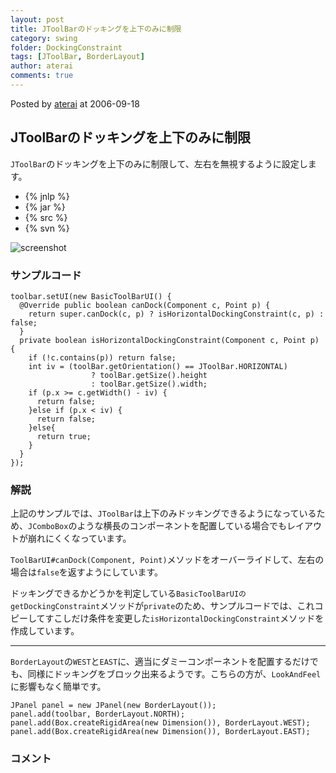 ```yaml
---
layout: post
title: JToolBarのドッキングを上下のみに制限
category: swing
folder: DockingConstraint
tags: [JToolBar, BorderLayout]
author: aterai
comments: true
---
```


Posted by [aterai](http://terai.xrea.jp/aterai.html) at 2006-09-18

## JToolBarのドッキングを上下のみに制限
`JToolBar`のドッキングを上下のみに制限して、左右を無視するように設定します。

- {% jnlp %}
- {% jar %}
- {% src %}
- {% svn %}

<!-- dummy comment line for breaking list -->

![screenshot](https://lh5.googleusercontent.com/_9Z4BYR88imo/TQTLq6lRV0I/AAAAAAAAAX8/dKnoZJh1xrM/s800/DockingConstraint.png)

### サンプルコード
<pre class="prettyprint"><code>toolbar.setUI(new BasicToolBarUI() {
  @Override public boolean canDock(Component c, Point p) {
    return super.canDock(c, p) ? isHorizontalDockingConstraint(c, p) : false;
  }
  private boolean isHorizontalDockingConstraint(Component c, Point p) {
    if (!c.contains(p)) return false;
    int iv = (toolBar.getOrientation() == JToolBar.HORIZONTAL)
                  ? toolBar.getSize().height
                  : toolBar.getSize().width;
    if (p.x &gt;= c.getWidth() - iv) {
      return false;
    }else if (p.x &lt; iv) {
      return false;
    }else{
      return true;
    }
  }
});
</code></pre>

### 解説
上記のサンプルでは、`JToolBar`は上下のみドッキングできるようになっているため、`JComboBox`のような横長のコンポーネントを配置している場合でもレイアウトが崩れにくくなっています。

`ToolBarUI#canDock(Component, Point)`メソッドをオーバーライドして、左右の場合は`false`を返すようにしています。

ドッキングできるかどうかを判定している`BasicToolBarUIのgetDockingConstraint`メソッドが`private`のため、サンプルコードでは、これコピーしてすこしだけ条件を変更した`isHorizontalDockingConstraint`メソッドを作成しています。

- - - -
`BorderLayout`の`WEST`と`EAST`に、適当にダミーコンポーネントを配置するだけでも、同様にドッキングをブロック出来るようです。こちらの方が、`LookAndFeel`に影響もなく簡単です。

<pre class="prettyprint"><code>JPanel panel = new JPanel(new BorderLayout());
panel.add(toolbar, BorderLayout.NORTH);
panel.add(Box.createRigidArea(new Dimension()), BorderLayout.WEST);
panel.add(Box.createRigidArea(new Dimension()), BorderLayout.EAST);
</code></pre>

### コメント
